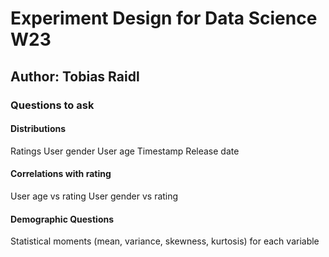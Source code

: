 # Experiment Design for Data Science W23
## Author: Tobias Raidl

### Questions to ask
#### Distributions
Ratings
User gender
User age
Timestamp
Release date


#### Correlations with rating
User age vs rating
User gender vs rating

#### Demographic Questions
Statistical moments (mean, variance, skewness, kurtosis) for each variable